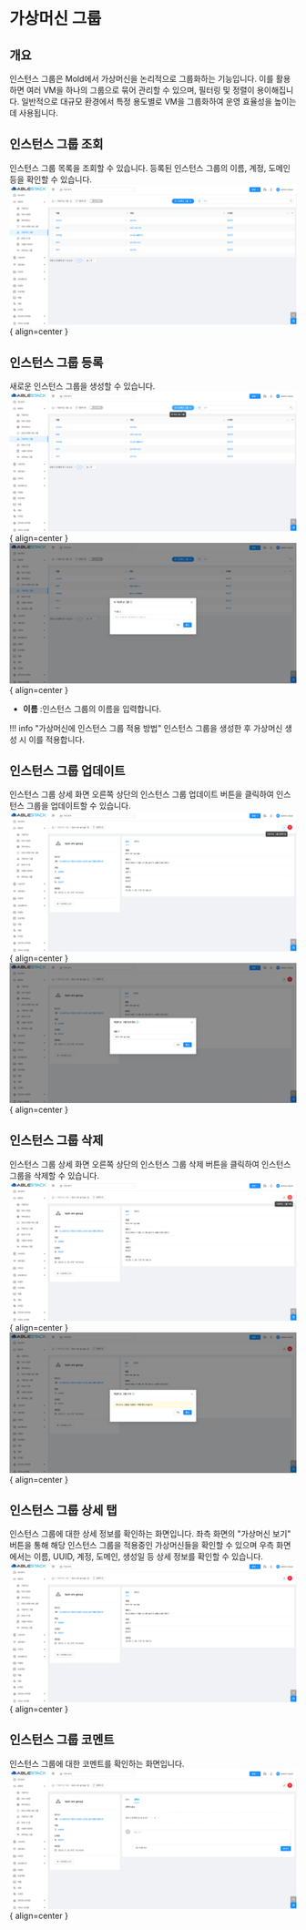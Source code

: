 
# 가상머신 그룹

## 개요
인스턴스 그룹은 Mold에서 가상머신을 논리적으로 그룹화하는 기능입니다. 이를 활용하면 여러 VM을 하나의 그룹으로 묶어 관리할 수 있으며, 필터링 및 정렬이 용이해집니다. 일반적으로 대규모 환경에서 특정 용도별로 VM을 그룹화하여 운영 효율성을 높이는 데 사용됩니다.

## 인스턴스 그룹 조회
인스턴스 그룹 목록을 조회할 수 있습니다. 등록된 인스턴스 그룹의 이름, 계정, 도메인 등을 확인할 수 있습니다.
![인스턴스 그룹 목록 조회](../../assets/images/admin-guide/mold/compute/vm-group/mold-admin-guide-compute-vm-group-1.png){ align=center }

## 인스턴스 그룹 등록
새로운 인스턴스 그룹을 생성할 수 있습니다.
![인스턴스 그룹 등록](../../assets/images/admin-guide/mold/compute/vm-group/mold-admin-guide-compute-vm-group-2.png){ align=center }
![인스턴스 그룹 등록](../../assets/images/admin-guide/mold/compute/vm-group/mold-admin-guide-compute-vm-group-3.png){ align=center }

- **이름** :인스턴스 그룹의 이름을 입력합니다.

!!! info "가상머신에 인스턴스 그룹 적용 방법"
    인스턴스 그룹을 생성한 후 가상머신 생성 시 이를 적용합니다.

## 인스턴스 그룹 업데이트
인스턴스 그룹 상세 화면 오른쪽 상단의 인스턴스 그룹 업데이트 버튼을 클릭하여 인스턴스 그룹을 업데이트할 수 있습니다.
![인스턴스 그룹 삭제](../../assets/images/admin-guide/mold/compute/vm-group/mold-admin-guide-compute-vm-group-4.png){ align=center }
![인스턴스 그룹 삭제](../../assets/images/admin-guide/mold/compute/vm-group/mold-admin-guide-compute-vm-group-5.png){ align=center }

## 인스턴스 그룹 삭제
인스턴스 그룹 상세 화면 오른쪽 상단의 인스턴스 그룹 삭제 버튼을 클릭하여 인스턴스 그룹을 삭제할 수 있습니다.
![인스턴스 그룹 삭제](../../assets/images/admin-guide/mold/compute/vm-group/mold-admin-guide-compute-vm-group-6.png){ align=center }
![인스턴스 그룹 삭제](../../assets/images/admin-guide/mold/compute/vm-group/mold-admin-guide-compute-vm-group-7.png){ align=center }

## 인스턴스 그룹 상세 탭
인스턴스 그룹에 대한 상세 정보를 확인하는 화면입니다. 좌측 화면의 "가상머신 보기" 버튼을 통해 해당 인스턴스 그룹을 적용중인 가상머신들을 확인할 수 있으며 우측 화면에서는 이름, UUID, 계정, 도메인, 생성일 등 상세 정보를 확인할 수 있습니다.
![인스턴스 그룹 상세 정보](../../assets/images/admin-guide/mold/compute/vm-group/mold-admin-guide-compute-vm-group-8.png){ align=center }

## 인스턴스 그룹 코멘트
인스턴스 그룹에 대한 코멘트를 확인하는 화면입니다.
![인스턴스 그룹 이벤트](../../assets/images/admin-guide/mold/compute/vm-group/mold-admin-guide-compute-vm-group-9.png){ align=center }

